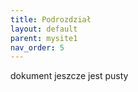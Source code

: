 ```yaml
---
title: Podrozdział
layout: default
parent: mysite1
nav_order: 5
---
```


dokument jeszcze jest pusty